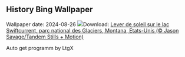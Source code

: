 ## History Bing Wallpaper
Wallpaper date: 2024-08-26
![](https://www.bing.com/th?id=OHR.SwiftcurrentLake_FR-CA5079501446_UHD.jpg&w=1000)Download: [Lever de soleil sur le lac Swiftcurrent, parc national des Glaciers, Montana, États-Unis  (© Jason Savage/Tandem Stills + Motion)](https://www.bing.com/th?id=OHR.SwiftcurrentLake_FR-CA5079501446_UHD.jpg)

Auto get programm by LtgX

